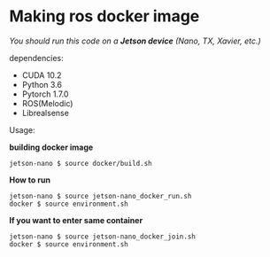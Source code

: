 # Making ros docker image
*You should run this code on a **Jetson device** (Nano, TX, Xavier, etc.)*

dependencies: 
- CUDA 10.2
- Python 3.6
- Pytorch 1.7.0
- ROS(Melodic)
- Librealsense

Usage:

**building docker image**

    jetson-nano $ source docker/build.sh

**How to run**

    jetson-nano $ source jetson-nano_docker_run.sh
    docker $ source environment.sh
    
**If you want to enter same container**

    jetson-nano $ source jetson-nano_docker_join.sh
    docker $ source environment.sh

